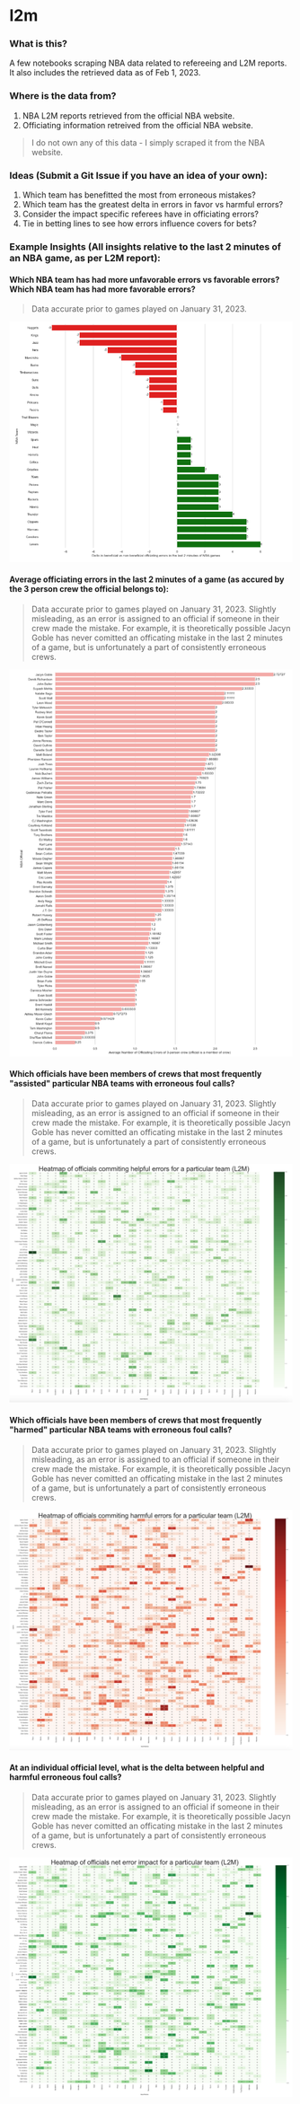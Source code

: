 # l2m

### What is this?
A few notebooks scraping NBA data related to refereeing and L2M reports. It also includes the retrieved data as of Feb 1, 2023.

### Where is the data from?
1. NBA L2M reports retrieved from the official NBA website.
2. Officiating information retreived from the official NBA website. 
> I do not own any of this data - I simply scraped it from the NBA website. 

### Ideas (Submit a Git Issue if you have an idea of your own):
1. Which team has benefitted the most from erroneous mistakes?
2. Which team has the greatest delta in errors in favor vs harmful errors?
3. Consider the impact specific referees have in officiating errors?
4. Tie in betting lines to see how errors influence covers for bets?


### Example Insights (All insights relative to the last 2 minutes of an NBA game, as per L2M report):

#### Which NBA team has had more unfavorable errors vs favorable errors? Which NBA team has had more favorable errors?
> Data accurate prior to games played on January 31, 2023.

![beneficial-vs-non-beneifical-errors](data/insights/sample1.png)

#### Average officiating errors in the last 2 minutes of a game (as accured by the 3 person crew the official belongs to):
> Data accurate prior to games played on January 31, 2023.
> Slightly misleading, as an error is assigned to an official if someone in their crew made the mistake. For example, it is theoretically possible Jacyn Goble has never comitted an officating mistake in the last 2 minutes of a game, but is unfortunately a part of consistently erroneous crews.

![errors-per-game](data/insights/sample2.png)


#### Which officials have been members of crews that most frequently "assisted" particular NBA teams with erroneous foul calls?
> Data accurate prior to games played on January 31, 2023.
> Slightly misleading, as an error is assigned to an official if someone in their crew made the mistake. For example, it is theoretically possible Jacyn Goble has never comitted an officating mistake in the last 2 minutes of a game, but is unfortunately a part of consistently erroneous crews.

![ref-team-assists](data/insights/sample3.png)


#### Which officials have been members of crews that most frequently "harmed" particular NBA teams with erroneous foul calls?
> Data accurate prior to games played on January 31, 2023.
> Slightly misleading, as an error is assigned to an official if someone in their crew made the mistake. For example, it is theoretically possible Jacyn Goble has never comitted an officating mistake in the last 2 minutes of a game, but is unfortunately a part of consistently erroneous crews.

![ref-team-harmful](data/insights/sample4.png)


#### At an individual official level, what is the delta between helpful and harmful erroneous foul calls?
> Data accurate prior to games played on January 31, 2023.
> Slightly misleading, as an error is assigned to an official if someone in their crew made the mistake. For example, it is theoretically possible Jacyn Goble has never comitted an officating mistake in the last 2 minutes of a game, but is unfortunately a part of consistently erroneous crews.

![ref-team-delta](data/insights/sample5.png)